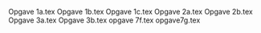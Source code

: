 Opgave 1a.tex
Opgave 1b.tex
Opgave 1c.tex
Opgave 2a.tex
Opgave 2b.tex
Opgave 3a.tex
Opgave 3b.tex
opgave 7f.tex
opgave7g.tex
